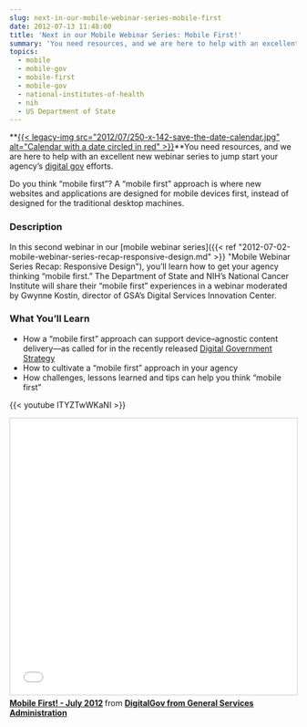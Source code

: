 ```yaml
---
slug: next-in-our-mobile-webinar-series-mobile-first
date: 2012-07-13 11:48:00
title: 'Next in our Mobile Webinar Series: Mobile First!'
summary: 'You need resources, and we are here to help with an excellent new webinar series to jump start your agency’s digital gov efforts. Do you think &#8220;mobile first&#8221;? A &#8220;mobile first&#8221; approach is where new websites and applications are designed for mobile devices first, instead'
topics:
  - mobile
  - mobile-gov
  - mobile-first
  - mobile-gov
  - national-institutes-of-health
  - nih
  - US Department of State
---
```


**[{{< legacy-img src="2012/07/250-x-142-save-the-date-calendar.jpg" alt="Calendar with a date circled in red" >}}](https://sites.usa.gov/howtomobile/files/2012/06/savethedate.jpg)**You need resources, and we are here to help with an excellent new webinar series to jump start your agency’s [digital gov](http://twitter.com/Digital_Gov) efforts.

Do you think &#8220;mobile first&#8221;? A &#8220;mobile first&#8221; approach is where new websites and applications are designed for mobile devices first, instead of designed for the traditional desktop machines.

### Description

In this second webinar in our [mobile webinar series]({{< ref "2012-07-02-mobile-webinar-series-recap-responsive-design.md" >}} "Mobile Webinar Series Recap: Responsive Design"), you&#8217;ll learn how to get your agency thinking &#8220;mobile first.&#8221; The Department of State and NIH&#8217;s National Cancer Institute will share their &#8220;mobile first&#8221; experiences in a webinar moderated by Gwynne Kostin, director of GSA&#8217;s Digital Services Innovation Center.

### What You’ll Learn

  * How a &#8220;mobile first&#8221; approach can support device–agnostic content delivery—as called for in the recently released [Digital Government Strategy](http://www.whitehouse.gov/sites/default/files/omb/egov/digital-government/digital-government.html)
  * How to cultivate a &#8220;mobile first&#8221; approach in your agency
  * How challenges, lessons learned and tips can help you think &#8220;mobile first&#8221;

{{< youtube lTYZTwWKaNI >}}

<iframe src="//www.slideshare.net/slideshow/embed_code/key/j5nBfFNsZa98ii" width="595" height="485" frameborder="0" marginwidth="0" marginheight="0" scrolling="no" style="border:1px solid #CCC; border-width:1px; margin-bottom:5px; max-width: 100%;" allowfullscreen> </iframe> <div style="margin-bottom:5px"> <strong> <a href="//www.slideshare.net/DigitalGov/mobile-first-july-2012-presentation-slides" title="Mobile First! - July 2012" target="_blank" alt="Slides: Mobile first slides">Mobile First! - July 2012</a> </strong> from <strong><a href="https://www.slideshare.net/DigitalGov" target="_blank">DigitalGov from General Services Administration</a></strong> </div>

